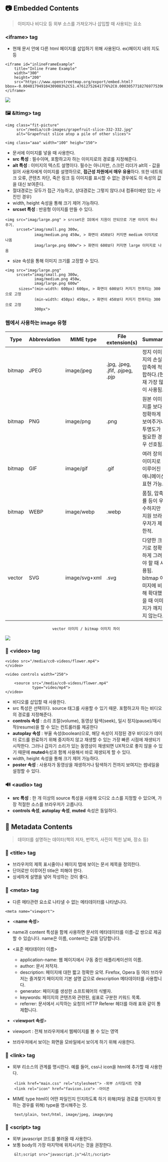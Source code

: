 ## 📷 Embedded Contents

> 이미지나 비디오 등 외부 소스를 가져오거나 삽입할 때 사용되는 요소

### &lt;iframe> tag

-   현재 문서 안에 다른 html 페이지를 삽입하기 위해 사용된다.
    ex)페이지 내의 지도 등

```
<iframe id="inlineFrameExample"
    title="Inline Frame Example"
    width="300"
    height="200"
    src="https://www.openstreetmap.org/export/embed.html?bbox=-0.004017949104309083%2C51.47612752641776%2C0.00030577182769775396%2C51.478569861898606&layer=mapnik">
</iframe>
```

![](https://images.velog.io/images/songjy377/post/63a1461f-0cce-4cc5-ab74-5d5e72a9c52a/image.png)

### 🖼️ &ltimg> tag

```
<img class="fit-picture"
     src="/media/cc0-images/grapefruit-slice-332-332.jpg"
     alt="Grapefruit slice atop a pile of other slices">

<img class="aaa" width="100" heigh="150">
```

-   문서에 이미지를 넣을 때 사용한다.
-   **src 특성** : 필수이며, 포함하고자 하는 이미지로의 경로를 지정해준다.
-   **alt 특성** : 이미지의 텍스트 설명이다. 필수는 아니지만, 스크린 리더가 alt의 - 값을 읽어 사용자에게 이미지를 설명하므로, **접근성 차원에서 매우 유용**하다. 또한 네트워크 오류, 콘텐츠 차단, 죽은 링크 등 이미지를 표시할 수 없는 경우에도 이 속성의 값을 대신 보여준다.
-   절대경로는 모두가 접근 가능하고, 상대경로는 그렇지 않다.(내 컴퓨터에만 있는 사진인 경우)
-   width, height 속성을 통해 크기 제어 가능하다.
-   **srcset 특성** : 반응형 이미지를 만들 수 있다.

```
<img src="imag/large.png" > srcset은 IE에서 지원이 안되므로 기본 이미지 하나 주기.
	 srcset="imag/small.png 300w,
     		 imag/medium.png 450w, > 화면이 450보다 커지면 medium 이미지로 나옴
             imag/large.png 600w"> > 화면이 600보다 커지면 large 이미지로 나옴
```

-   size 속성을 통해 이미지 크기를 고정할 수 있다.

```
<img src="imag/large.png"
	 srcset="imag/small.png 300w,
     		 imag/medium.png 450w,
             imag/large.png 600w"
      sizes="(min-width: 600px) 600px, > 화면이 600보다 커지기 전까지는 300으로 고정
      		 (min-width: 450px) 450px, > 화면이 450보다 커지기 전까지는 300으로 고정
             300px">
```

### 웹에서 사용하는 image 유형

| Type   | Abbreviation | MIME type     | File extension(s)                | Summary                                                                                              |
| ------ | ------------ | ------------- | -------------------------------- | ---------------------------------------------------------------------------------------------------- |
| bitmap | JPEG         | image/jpeg    | .jpg, .jpeg, .jfif, .pjpeg, .pjp | 정지 이미지의 손실 압축에 적합하다.(현재 가장 많이 사용됨.)                                          |
| bitmap | PNG          | image/png     | .png                             | 원본 이미지를 보다 정확하게 보여주거나 투명도가 필요한 경우 선호됨.                                  |
| bitmap | GIF          | image/gif     | .gif                             | 여러 장의 이미지로 이루어진 애니메이션 표현 가능.                                                    |
| bitmap | WEBP         | image/webp    | .webp                            | 품질, 압축률 등이 우수하지만 지원 브라우저가 제한적.                                                 |
| vector | SVG          | image/svg+xml | .svg                             | 다양한 크기로 정확하게 그려야 할 때 사용됨. bitmap 이미지에 비해 확대했을 때 이미지가 깨지지 않는다. |

                         vector 이미지 / bitmap 이미지 차이

![](https://images.velog.io/images/songjy377/post/57583d01-e835-422f-baaa-4ab79c97725c/image.png)

### 🎥 &lt;video> tag

```
<video src="/media/cc0-videos/flower.mp4">
</video>

<video controls width="250">

    <source src="/media/cc0-videos/flower.mp4"
            type="video/mp4">
</video>
```

-   비디오를 삽입할 때 사용한다.
-   src 특성은 선택이다. source 태그를 사용할 수 있기 때문. 포함하고자 하는 비디오의 경로를 지정해준다.
-   **controls 속성** : 소리 조절(volume), 동영상 탐색(seek), 일시 정지(pause)/재시작(resume)을 할 수 있는 컨트롤러를 제공한다
-   **autoplay 속성** : 부울 속성(boolean)으로, 해당 속성이 지정된 경우 비디오가 데이터 로드를 완료하기 위해 중지하지 않고 재생할 수 있는 가장 빠른 시점에 재생되기 시작한다. 그러나 갑자기 소리가 있는 동영상이 재생되면 UX적으로 좋지 않을 수 있기 때문에 **muted**속성과 함께 사용해서 바로 재생되게 할 수 있다.
-   width, height 속성을 통해 크기 제어 가능하다.
-   **poster 속성** : 사용자가 동영상을 재생하거나 탐색하기 전까지 보여지는 썸네일을 설정할 수 있다.

### 🔊 &lt;audio> tag

-   **src 특성** : 한 개 이상의 source 특성을 사용해 오디오 소스를 지정할 수 있으며, 가장 적절한 소스를 브라우저가 고릅니다.
-   **controls 속성**, **autoplay 속성**, **muted** 속성은 동일하다.

## 📘 Metadata Contents

> 데이터를 설명하는 데이터(책의 저자, 번역가, 사진이 찍힌 날짜, 장소 등)

### 📌 &lt;title> tag

-   브라우저의 제목 표시줄이나 페이지 탭에 보이는 문서 제목을 정의한다.
-   단어로만 이루어진 title은 피해야 한다.
-   상세하게 설명을 넣어 작성하는 것이 좋다.

### 📌 &lt;meta> tag

-   다른 메타관련 요소로 나타낼 수 없는 메타데이터를 나타냅니다.

```
<meta name="viewport">
```

-   <**name 속성**>
-   name과 content 특성을 함께 사용하면 문서의 메타데이터를 이름-값 쌍으로 제공할 수 있습니다. name은 이름, content는 값을 담당합니다.

-   &lt;표준 메타데이터 이름>
    -   application-name: 웹 페이지에서 구동 중인 애플리케이션의 이름.
    -   author: 문서 저작자.
    -   description: 페이지에 대한 짧고 정확한 요약. Firefox, Opera 등 여러 브라우저는 즐겨찾기 페이지의 기본 설명 값으로 description 메타데이터를 사용합니다.
    -   generator: 페이지를 생성한 소프트웨어의 식별자.
    -   keywords: 페이지의 콘텐츠와 관련된, 쉼표로 구분한 키워드 목록.
    -   referrer: 문서에서 시작하는 요청의 HTTP Referer 헤더를 아래 표와 같이 통제합니다.
-   <**viewport 속성**>
-   viewport : 전체 브라우저에서 웹페이지를 볼 수 있는 영역
-   브라우저에서 보이는 화면을 모바일에서 보이게 하기 위해 사용한다.

### 📌 &lt;link> tag

-   외부 리소스의 관계를 명시한다. 예를 들어, css나 icon을 html에 추가할 때 사용한다.

```
  	<link href="main.css" rel="stylesheet"> -외부 스타일시트 연결
  	<link rel="icon" href="favicon.ico"> -아이콘
```

-   MIME type
    html이 어떤 파일인지 인지하도록 하기 위해(파일 경로를 인지하지 못하는 경우를 위해) type을 명시해주는 것.

```
   	text/plain, text/html, image/jpeg, image/png
```

### 📌 &lt;script> tag

-   외부 javascript 코드를 불러올 때 사용한다.
-   보통 body의 가장 마지막에 위치시키는 것을 권장한다.
```
    &lt;script src="javascript.js">&lt;/script>
```
